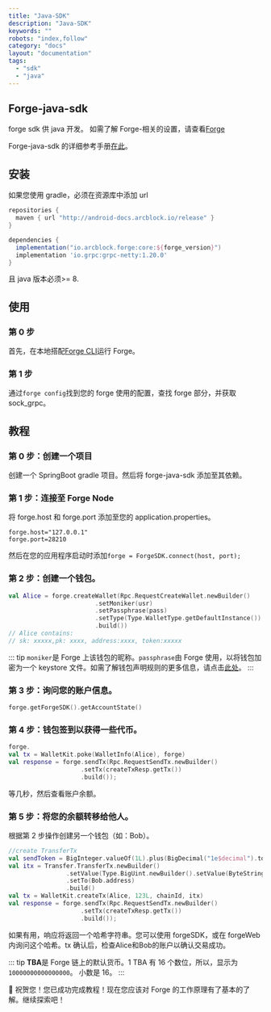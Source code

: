 ```yaml
---
title: "Java-SDK"
description: "Java-SDK"
keywords: ""
robots: "index,follow"
category: "docs"
layout: "documentation"
tags:
  - "sdk"
  - "java"
---
```


## Forge-java-sdk

forge sdk 供 java 开发。
如需了解 Forge-相关的设置，请查看[Forge](https://github.com/ArcBlock/forge)

Forge-java-sdk 的详细参考手册[在此](https://docs.arcblock.io/forge/sdks/java/)。

## 安装

如果您使用 gradle，必须在资源库中添加 url

```gradle
repositories {
  maven { url "http://android-docs.arcblock.io/release" }
}

dependencies {
  implementation("io.arcblock.forge:core:${forge_version}")
  implementation 'io.grpc:grpc-netty:1.20.0'
}
```

且 java 版本必须>= 8.

## 使用

### 第 0 步

首先，在本地搭配[Forge CLI](../../tools/forge_cli)运行 Forge。

### 第 1 步

通过`forge config`找到您的 forge 使用的配置，查找 forge 部分，并获取 sock_grpc。

## 教程

### 第 0 步：创建一个项目

创建一个 SpringBoot gradle 项目。然后将 forge-java-sdk 添加至其依赖。

### 第 1 步：连接至 Forge Node

将 forge.host 和 forge.port 添加至您的 application.properties。

```
forge.host="127.0.0.1"
forge.port=28210
```

然后在您的应用程序启动时添加`forge = ForgeSDK.connect(host, port);`

### 第 2 步：创建一个钱包。

```kotlin
val Alice = forge.createWallet(Rpc.RequestCreateWallet.newBuilder()
                        .setMoniker(usr)
                        .setPassphrase(pass)
                        .setType(Type.WalletType.getDefaultInstance())
                        .build())
// Alice contains:
// sk: xxxxx,pk: xxxx, address:xxxx, token:xxxxx
```

::: tip
`moniker`是 Forge 上该钱包的昵称。`passphrase`由 Forge 使用，以将钱包加密为一个 keystore 文件。如需了解钱包声明规则的更多信息，请点击[此处](../../../explanation/intro/concepts)。
:::

### 第 3 步：询问您的账户信息。

```kotlin
forge.getForgeSDK().getAccountState()
```

### 第 4 步：钱包签到以获得一些代币。

```kotlin
forge.
val tx = WalletKit.poke(WalletInfo(Alice), forge)
val response = forge.sendTx(Rpc.RequestSendTx.newBuilder()
                    .setTx(createTxResp.getTx())
                    .build());
```

等几秒，然后查看账户余额。

### 第 5 步：将您的余额转移给他人。

根据第 2 步操作创建另一个钱包（如：Bob）。

```kotlin
//create TransferTx
val sendToken = BigInteger.valueOf(1L).plus(BigDecimal("1e$decimal").toBigInteger())
val itx = Transfer.TransferTx.newBuilder()
                .setValue(Type.BigUint.newBuilder().setValue(ByteString.copyFrom(sendToken.toByteArray())).build())
                .setTo(Bob.address)
                .build()
val tx = WalletKit.createTx(Alice, 123L, chainId, itx)
val response = forge.sendTx(Rpc.RequestSendTx.newBuilder()
                    .setTx(createTxResp.getTx())
                    .build());
```

如果有用，响应将返回一个哈希字符串。您可以使用 forgeSDK，或在 forgeWeb 内询问这个哈希。tx 确认后，检查Alice和Bob的账户以确认交易成功。

::: tip
**TBA**是 Forge 链上的默认货币。1 TBA 有 16 个数位，所以，显示为`10000000000000000`。
小数是 16。
:::

🎉 祝贺您！您已成功完成教程！现在您应该对 Forge 的工作原理有了基本的了解。继续探索吧！

<!--stackedit_data:
eyJoaXN0b3J5IjpbLTY3MzIyMjU0MywxNTQ4MzEzMTMyLC0xNT
kzOTU5NDIsMTc2MDczNzEwM119
-->
